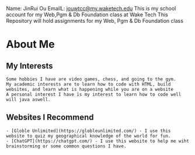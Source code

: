 Name: JinRui Ou  EmailL: jouwtcc@my.waketech.edu
This is my school account for my Web,Pgm & Db Foundation class at Wake Tech
This Repository will hold assignments for my Web, Pgm & Db Foundation class

# About Me
## My Interests
    Some hobbies I have are video games, chess, and going to the gym.
    My academic interests are to learn how to code with HTML, build websites, and learn what is happening while you are on a website
    A personal interest I have is my interest to learn how to code well will java aswell.
## Websites I Recommend
    - [Globle Unlimited](https://globleunlimited.com/) - I use this website to quiz my geographical knowledge of the world for fun.
    - [ChatGPT](https://chatgpt.com/) - I use this website to help me wiht brainstorming or some common questions I have.